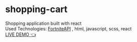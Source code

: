 # shopping-cart

Shopping application built with react  
Used Technologies: [FortniteAPI](https://www.fortnite-api.com/) , html, javascript, scss, react  
[LIVE DEMO 👈](https://faceyage.github.io/shopping-cart/)
